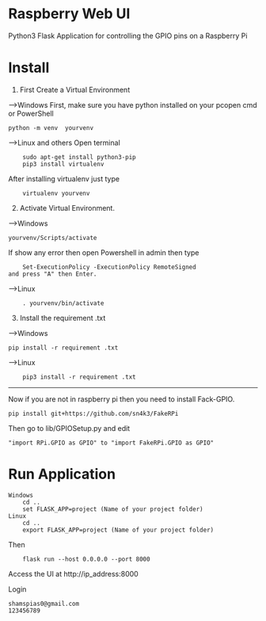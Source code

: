 # Raspberry Web UI
Python3 Flask Application for controlling the GPIO pins on a Raspberry Pi

# Install
1. First Create a Virtual Environment

-->Windows First, make sure you have python installed on your pcopen cmd or PowerShell
	
	python -m venv  yourvenv
		
-->Linux and others Open terminal
	
        sudo apt-get install python3-pip
        pip3 install virtualenv
	
After installing virtualenv just type

        virtualenv yourvenv

2. Activate Virtual Environment.

-->Windows
	
	yourvenv/Scripts/activate
		
If show any error then open Powershell in admin
then type

        Set-ExecutionPolicy -ExecutionPolicy RemoteSigned
	and press "A" then Enter.

-->Linux

        . yourvenv/bin/activate
		
3. Install the requirement .txt

-->Windows
	
	pip install -r requirement .txt

-->Linux
	
        pip3 install -r requirement .txt

-------------------------------
Now if you are not in raspberry pi then you need to install Fack-GPIO.

    pip install git+https://github.com/sn4k3/FakeRPi
Then go to lib/GPIOSetup.py and edit 

    "import RPi.GPIO as GPIO" to "import FakeRPi.GPIO as GPIO"

# Run Application

    Windows
        cd ..
        set FLASK_APP=project (Name of your project folder)
    Linux
        cd ..
        export FLASK_APP=project (Name of your project folder)

Then 

        flask run --host 0.0.0.0 --port 8000

Access the UI at http://ip_address:8000

Login
    
    shamspias0@gmail.com
    123456789

